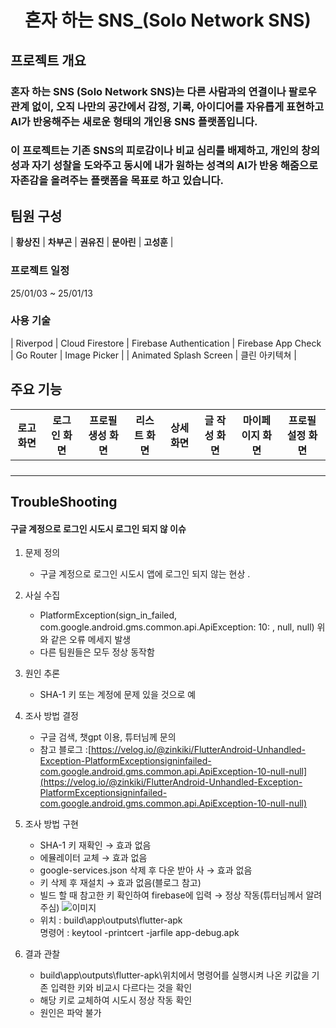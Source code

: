 <h1  align="center">
<p  align="center">혼자 하는 SNS_(Solo Network SNS)

</h1>
</p>

## 프로젝트 개요

### 혼자 하는 SNS (Solo Network SNS)는 다른 사람과의 연결이나 팔로우 관계 없이, 오직 나만의 공간에서 감정, 기록, 아이디어를 자유롭게 표현하고 AI가 반응해주는 새로운 형태의 개인용 SNS 플랫폼입니다.

### 이 프로젝트는 기존 SNS의 피로감이나 비교 심리를 배제하고, 개인의 창의성과 자기 성찰을 도와주고 동시에 내가 원하는 성격의 AI가 반응 해줌으로 자존감을 올려주는 플랫폼을 목표로 하고 있습니다.

## 팀원 구성

| **황상진** | **차부곤** | **권유진** | **문아린** | **고성훈** |

### 프로젝트 일정

25/01/03 ~ 25/01/13

### 사용 기술

| Riverpod | Cloud Firestore | Firebase Authentication | Firebase App Check | Go Router | Image Picker |
| Animated Splash Screen | 클린 아키텍쳐 |

## 주요 기능

| 로고 화면 | 로그인 화면 | 프로필 생성 화면 | 리스트 화면 | 상세 화면 | 글 작성 화면 | 마이페이지 화면 | 프로필 설정 화면 |
| --------- | ----------- | ---------------- | ----------- | --------- | ------------ | --------------- | ---------------- |
|           |             |                  |             |           |              |                 |                  |
|           |             |                  |             |           |              |                 |                  |
|           |             |                  |             |           |              |                 |                  |
|           |             |                  |             |           |              |                 |                  |

## TroubleShooting

#### 구글 계정으로 로그인 시도시 로그인 되지 않 이슈

1. 문제 정의

   - 구글 계정으로 로그인 시도시 앱에 로그인 되지 않는 현상 .

2. 사실 수집

   - PlatformException(sign_in_failed, com.google.android.gms.common.api.ApiException: 10: , null, null)
     위와 같은 오류 메세지 발생
   - 다른 팀원들은 모두 정상 동작함

3. 원인 추론

   - SHA-1 키 또는 계정에 문제 있을 것으로 예

4. 조사 방법 결정

   - 구글 검색, 챗gpt 이용, 튜터님께 문의
   - 참고 블로그 :[https://velog.io/@zinkiki/FlutterAndroid-Unhandled-Exception-PlatformExceptionsigninfailed-com.google.android.gms.common.api.ApiException-10-null-null](https://velog.io/@zinkiki/FlutterAndroid-Unhandled-Exception-PlatformExceptionsigninfailed-com.google.android.gms.common.api.ApiException-10-null-null)

5. 조사 방법 구현

   - SHA-1 키 재확인 → 효과 없음
   - 에뮬레이터 교체 → 효과 없음
   - google-services.json 삭제 후 다운 받아 사 → 효과 없음
   - 키 삭제 후 재설치 → 효과 없음(블로그 참고)
   - 빌드 할 때 참고한 키 확인하여 firebase에 입력 → 정상 작동(튜터님께서 알려주심)
     ![이미지](https://img1.daumcdn.net/thumb/R1280x0/?scode=mtistory2&fname=https%3A%2F%2Fblog.kakaocdn.net%2Fdn%2FdXsiho%2FbtsLFA9p8bT%2FX7wTU5FWvZIbSxdkfiBeXk%2Fimg.png)
   - 위치 : build\app\outputs\flutter-apk\
     명령어 : keytool -printcert -jarfile app-debug.apk

6. 결과 관찰
   - build\app\outputs\flutter-apk\위치에서 명령어를 실행시켜 나온 키값을 기존 입력한 키와 비교시 다르다는 것을 확인
   - 해당 키로 교체하여 시도시 정상 작동 확인
   - 원인은 파악 불가

